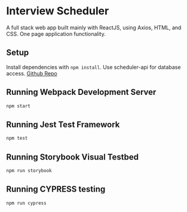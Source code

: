 # Interview Scheduler

A full stack web app built mainly with ReactJS, using Axios, HTML, and CSS. One page application functionality.

## Setup

Install dependencies with `npm install`.
Use scheduler-api for database access. [Github Repo](https://github.com/arianrah/scheduler-api)

## Running Webpack Development Server

```sh
npm start
```

## Running Jest Test Framework

```sh
npm test
```

## Running Storybook Visual Testbed

```sh
npm run storybook
```

## Running CYPRESS testing

```sh
npm run cypress
```
